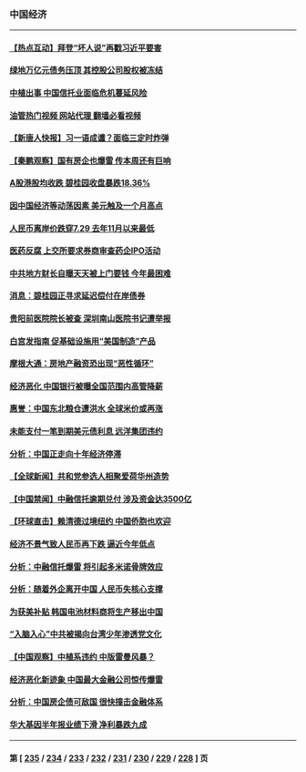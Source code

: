 ### 中国经济
---
#### [【热点互动】拜登“坏人说”再戳习近平要害](../../pages/ncid283/n14053991.md?08151245) 
#### [绿地万亿元债务压顶 其控股公司股权被冻结](../../pages/ncid283/n14053963.md?08151245) 
#### [中植出事 中国信托业面临危机蔓延风险](../../pages/ncid283/n14053955.md?08151245) 
#### [油管热门视频 网站代理 翻墙必看视频](http://138.2.39.72:81/youtube.html?epic-marker?08151245)
#### [【新唐人快报】习一语成谶？面临三定时炸弹](../../pages/ncid283/n14053984.md?08151245) 
#### [【秦鹏观察】国有房企也爆雷 传本周还有巨响](../../pages/ncid283/n14053887.md?08151245) 
#### [A股港股均收跌 碧桂园收盘暴跌18.36%](../../pages/ncid283/n14053632.md?08151245) 
#### [因中国经济等动荡因素 美元触及一个月高点](../../pages/ncid283/n14053923.md?08151245) 
#### [人民币离岸价跌穿7.29 去年11月以来最低](../../pages/ncid283/n14053890.md?08151245) 
#### [医药反腐 上交所要求券商审查药企IPO活动](../../pages/ncid283/n14053889.md?08151245) 
#### [中共地方财长自曝天天被上门要钱 今年最困难](../../pages/ncid283/n14053853.md?08151245) 
#### [消息：碧桂园正寻求延迟偿付在岸债券](../../pages/ncid283/n14053871.md?08151245) 
#### [贵阳前医院院长被查 深圳南山医院书记遭举报](../../pages/ncid283/n14053633.md?08151245) 
#### [白宫发指南 促基础设施用“美国制造”产品](../../pages/ncid283/n14053837.md?08151245) 
#### [摩根大通：房地产融资恐出现“恶性循环”](../../pages/ncid283/n14053813.md?08151245) 
#### [经济恶化 中国银行被曝全国范围内高管降薪](../../pages/ncid283/n14053811.md?08151245) 
#### [惠誉：中国东北粮仓遭洪水 全球米价或再涨](../../pages/ncid283/n14053722.md?08151245) 
#### [未能支付一笔到期美元债利息 远洋集团违约](../../pages/ncid283/n14053634.md?08151245) 
#### [分析：中国正走向十年经济停滞](../../pages/ncid283/n14053644.md?08151245) 
#### [【全球新闻】共和党参选人相聚爱荷华州造势](../../pages/ncid283/n14053598.md?08151245) 
#### [【中国禁闻】中融信托逾期兑付 涉及资金达3500亿](../../pages/ncid283/n14053600.md?08151245) 
#### [【环球直击】赖清德过境纽约 中国侨胞也欢迎](../../pages/ncid283/n14053599.md?08151245) 
#### [经济不景气致人民币再下跌 逼近今年低点](../../pages/ncid283/n14053517.md?08151245) 
#### [分析：中融信托爆雷 将引起多米诺骨牌效应](../../pages/ncid283/n14053492.md?08151245) 
#### [分析：随着外企离开中国 人民币失核心支撑](../../pages/ncid283/n14053433.md?08151245) 
#### [为获美补贴 韩国电池材料商将生产移出中国](../../pages/ncid283/n14053342.md?08151245) 
#### [“入脑入心”中共被揭向台湾少年渗透党文化](../../pages/ncid283/n14053243.md?08151245) 
#### [【中国观察】中植系违约 中版雷曼风暴？](../../pages/ncid283/n14053155.md?08151245) 
#### [经济恶化新迹象 中国最大金融公司惊传爆雷](../../pages/ncid283/n14053138.md?08151245) 
#### [分析：中国房企债可敌国 很快撞击金融体系](../../pages/ncid283/n14052985.md?08151245) 
#### [华大基因半年报业绩下滑 净利暴跌九成](../../pages/ncid283/n14053033.md?08151245) 

---
#### 第 [ [235](./235.md?08151245) / [234](./234.md?08151245) / [233](./233.md?08151245) / [232](./232.md?08151245) / [231](./231.md?08151245) / [230](./230.md?08151245) / [229](./229.md?08151245) / [228](./228.md?08151245) ] 页
